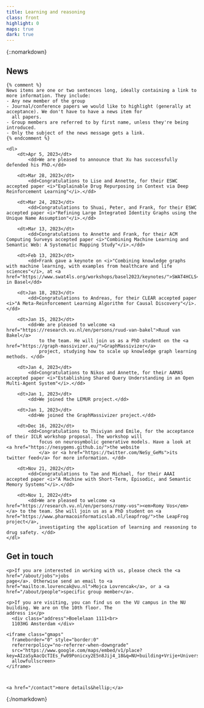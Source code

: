 ```yaml
---
title: Learning and reasoning
class: front
highlight: 0
maps: true
dark: true
---
```


{::nomarkdown}

<section class="news">
    <h2>News</h2>

    {% comment %}
    News items are one or two sentences long, ideally containing a link to more information. They include:
    - Any new member of the group
    - Journal/conference papers we would like to highlight (generally at acceptance). We don't have to have a news item for
      all papers.
    - Group members are referred to by first name, unless they're being introduced.
    - Only the subject of the news message gets a link.
    {% endcomment %}

    <dl>
        <dt>Apr 5, 2023</dt>
            <dd>We are pleased to announce that Xu has successfully defended his PhD.</dd>

        <dt>Mar 28, 2023</dt>
            <dd>Congratulations to Lise and Annette, for their ESWC accepted paper <i>"Explainable Drug Repurposing in Context via Deep Reinforcement Learning"</i>.</dd>

        <dt>Mar 24, 2023</dt>
            <dd>Congratulations to Shuai, Peter, and Frank, for their ESWC accepted paper <i>"Refining Large Integrated Identity Graphs using the Unique Name Assumption"</i>.</dd>

        <dt>Mar 13, 2023</dt>
            <dd>Congratulations to Annette and Frank, for their ACM Computing Surveys accepted paper <i>"Combining Machine Learning and Semantic Web: A Systematic Mapping Study"</i>.</dd>            

        <dt>Feb 13, 2023</dt>
            <dd>Frank gave a keynote on <i>"Combining knowledge graphs with machine learning, with examples from healthcare and life sciences"</i>, at <a href="https://www.swat4ls.org/workshops/basel2023/keynotes/">SWAT4HCLS</a> in Basel</dd>

        <dt>Jan 18, 2023</dt>
            <dd>Congratulations to Andreas, for their CLEAR accepted paper <i>"A Meta-Reinforcement Learning Algorithm for Causal Discovery"</i>.</dd>              

        <dt>Jan 15, 2023</dt>
            <dd>We are pleased to welcome <a href="https://research.vu.nl/en/persons/ruud-van-bakel">Ruud van Bakel</a>
                to the team. He will join us as a PhD student on the <a href="https://graph-massivizer.eu/">GraphMassivizer</a>
                project, studying how to scale up knowledge graph learning methods. </dd>

        <dt>Jan 4, 2023</dt>
            <dd>Congratulations to Nikos and Annette, for their AAMAS accepted paper <i>"Establishing Shared Query Understanding in an Open Multi-Agent System"</i>.</dd>

        <dt>Jan 1, 2023</dt>
            <dd>We joined the LEMUR project.</dd>

        <dt>Jan 1, 2023</dt>
            <dd>We joined the GraphMassivizer project.</dd>

        <dt>Dec 16, 2022</dt>
            <dd>Congratulations to Thiviyan and Emile, for the acceptance of their ICLR workshop proposal. The workshop will
                focus on neurosymbolic generative models. Have a look at <a href="https://nesygems.github.io/">the website
                </a> or <a href="https://twitter.com/NeSy_GeMs">its twitter feed</a> for more information. </dd>

        <dt>Nov 21, 2022</dt>
            <dd>Congratulations to Tae and Michael, for their AAAI accepted paper <i>"A Machine with Short-Term, Episodic, and Semantic Memory Systems"</i>.</dd>          

        <dt>Nov 1, 2022</dt>
            <dd>We are pleased to welcome <a href="https://research.vu.nl/en/persons/romy-vos"><em>Romy Vos</em></a> to the team. She will join us as a PhD student on <a href="https://www.pharmacoinformaticslab.nl/leapfrog/">the LeapFrog project</a>,
                investigating the application of learning and reasoning to drug safety. </dd>
    </dl>

</section>

<section class="contact">
    <h2>Get in touch</h2>

    <p>If you are interested in working with us, please check the <a href="/about/jobs">jobs
    page</a>. Otherwise send an email to <a href="mailto:m.lovrencak@vu.nl">Mojca Lovrencak</a>, or a <a
    href="/about/people">specific group member</a>.

    <p>If you are visiting, you can find us on the VU campus in the NU building. We are on the 10th floor. The
    address is</p>
      <div class="address">Boelelaan 1111<br>
      1103HG Amsterdam </div>

    <iframe class="gmaps"
      frameborder="0" style="border:0"
      referrerpolicy="no-referrer-when-downgrade"
      src="https://www.google.com/maps/embed/v1/place?key=AIzaSyAacQcTIEs_Fw09Ponicxy2E5n8Jij4_18&q=NU+building+Vrije+Universiteit+Amsterdam"
      allowfullscreen>
    </iframe>



    <a href="/contact">more details&hellip;</a>

</section>

{:/nomarkdown}
